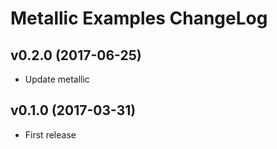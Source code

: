 # Metallic Examples ChangeLog

## v0.2.0 (2017-06-25)

 - Update metallic


## v0.1.0 (2017-03-31)

 - First release
